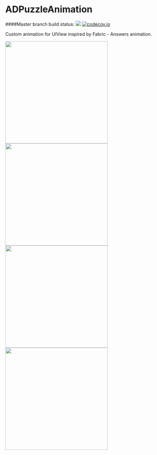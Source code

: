 # ADPuzzleAnimation

####Master branch build status: 
![](https://travis-ci.org/Antondomashnev/ADPuzzleAnimation.svg?branch=master) [![codecov.io](http://codecov.io/github/Antondomashnev/ADPuzzleAnimation/coverage.svg?branch=master)](http://codecov.io/github/Antondomashnev/ADPuzzleAnimation?branch=master)

Custom animation for UIView inspired by Fabric - Answers animation.

<img src="http://i.giphy.com/u1rehLIHD822I.gif" width="320" /> <img src="http://i.giphy.com/5cdjNOUroagwM.gif" width="320" /> <img src="http://i.giphy.com/10h7RbGYReryNO.gif" width="320" /> <img src="http://i.giphy.com/iXlkj9HtB6FHO.gif" width="320" />
